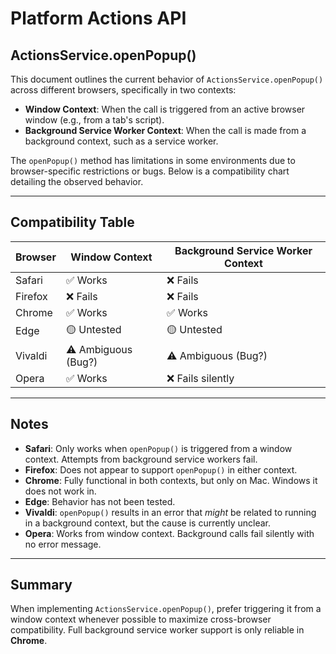 # Platform Actions API

## ActionsService.openPopup()

This document outlines the current behavior of `ActionsService.openPopup()` across different browsers, specifically in two contexts:

- **Window Context**: When the call is triggered from an active browser window (e.g., from a tab's script).
- **Background Service Worker Context**: When the call is made from a background context, such as a service worker.

The `openPopup()` method has limitations in some environments due to browser-specific restrictions or bugs. Below is a compatibility chart detailing the observed behavior.

---

## Compatibility Table

| Browser | Window Context      | Background Service Worker Context |
| ------- | ------------------- | --------------------------------- |
| Safari  | ✅ Works            | ❌ Fails                          |
| Firefox | ❌ Fails            | ❌ Fails                          |
| Chrome  | ✅ Works            | ✅ Works                          |
| Edge    | 🟡 Untested         | 🟡 Untested                       |
| Vivaldi | ⚠️ Ambiguous (Bug?) | ⚠️ Ambiguous (Bug?)               |
| Opera   | ✅ Works            | ❌ Fails silently                 |

---

## Notes

- **Safari**: Only works when `openPopup()` is triggered from a window context. Attempts from background service workers fail.
- **Firefox**: Does not appear to support `openPopup()` in either context.
- **Chrome**: Fully functional in both contexts, but only on Mac. Windows it does not work in.
- **Edge**: Behavior has not been tested.
- **Vivaldi**: `openPopup()` results in an error that _might_ be related to running in a background context, but the cause is currently unclear.
- **Opera**: Works from window context. Background calls fail silently with no error message.

---

## Summary

When implementing `ActionsService.openPopup()`, prefer triggering it from a window context whenever possible to maximize cross-browser compatibility. Full background service worker support is only reliable in **Chrome**.
